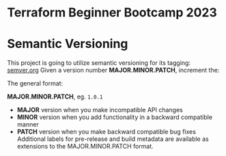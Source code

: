 # Terraform Beginner Bootcamp 2023

# Semantic Versioning

This project is going to utilize semantic versioning for its tagging:
[semver.org](https://semver.org/)
Given a version number **MAJOR.MINOR.PATCH**, increment the:

The general format:

**MAJOR.MINOR.PATCH**, eg. `1.0.1`

- **MAJOR** version when you make incompatible API changes
- **MINOR** version when you add functionality in a backward compatible manner
- **PATCH** version when you make backward compatible bug fixes
Additional labels for pre-release and build metadata are available as extensions to the MAJOR.MINOR.PATCH format.
